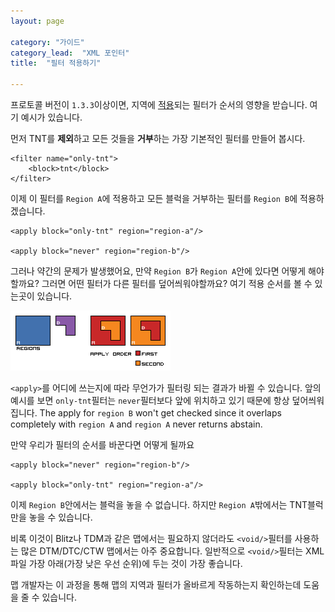 ```yaml
---
layout: page

category: "가이드"
category_lead:  "XML 포인터"
title:  "필터 적용하기"

---
```


프로토콜 버전이 `1.3.3`이상이면, 지역에 [적용](/modules/regions#applying)되는 필터가 순서의 영향을 받습니다.
여기 예시가 있습니다.

먼저 TNT를 **제외**하고 모든 것들을 **거부**하는 가장 기본적인 필터를 만들어 봅시다.

    <filter name="only-tnt">
        <block>tnt</block>
    </filter>

이제 이 필터를 `Region A`에 적용하고 모든 블럭을 거부하는 필터를 `Region B`에 적용하겠습니다.

    <apply block="only-tnt" region="region-a"/>

    <apply block="never" region="region-b"/>

그러나 약간의 문제가 발생했어요, 만약 `Region B`가 `Region A`안에 있다면 어떻게 해야할까요?
그러면 어떤 필터가 다른 필터를 덮어씌워야할까요? 여기 적용 순서를 볼 수 있는곳이 있습니다.

![Apply Order .png](/img/apply_order.png)

`<apply>`를 어디에 쓰는지에 따라 무언가가 필터링 되는 결과가 바뀔 수 있습니다.
앞의 예시를 보면 `only-tnt`필터는 `never`필터보다 앞에 위치하고 있기 때문에 항상 덮어씌워집니다.
The apply for `region B` won't get checked since it overlaps completely with `region A` and `region A` never returns abstain.

만약 우리가 필터의 순서를 바꾼다면 어떻게 될까요

    <apply block="never" region="region-b"/>

    <apply block="only-tnt" region="region-a"/>

이제 `Region B`안에서는 블럭을 놓을 수 없습니다. 하지만 `Region A`밖에서는 TNT블럭만을 놓을 수 있습니다.

비록 이것이 Blitz나 TDM과 같은 맵에서는 필요하지 않더라도 `<void/>`필터를 사용하는 많은 DTM/DTC/CTW 맵에서는 아주 중요합니다.
일반적으로 `<void/>`필터는 XML파일 가장 아래(가장 낮은 우선 순위)에 두는 것이 가장 좋습니다.

맵 개발자는 이 과정을 통해 맵의 지역과 필터가 올바르게 작동하는지 확인하는데 도움을 줄 수 있습니다.
